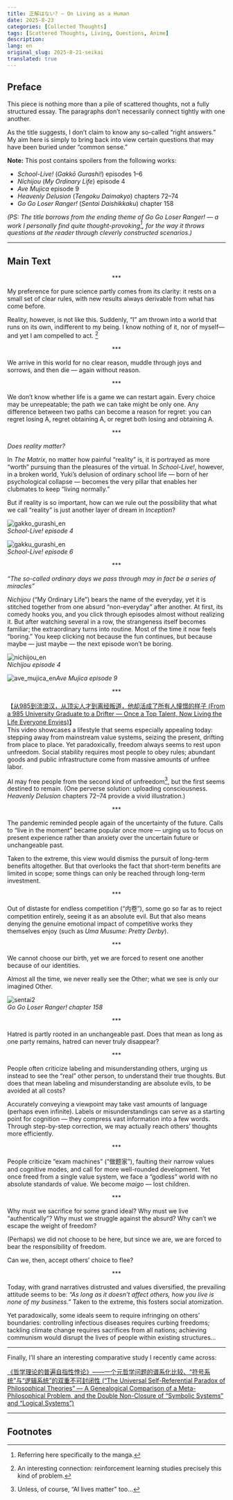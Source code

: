 ```yaml
---
title: 正解はない? — On Living as a Human
date: 2025-8-23
categories: [Collected Thoughts]
tags: [Scattered Thoughts, Living, Questions, Anime]
description: 
lang: en
original_slug: 2025-8-21-seikai
translated: true
---
```


## Preface

This piece is nothing more than a pile of scattered thoughts, not a fully structured essay. The paragraphs don’t necessarily connect tightly with one another.  

As the title suggests, I don’t claim to know any so-called “right answers.” My aim here is simply to bring back into view certain questions that may have been buried under “common sense.”  

**Note:** This post contains spoilers from the following works:  
- *School-Live!* (*Gakkō Gurashi!*) episodes 1–6  
- *Nichijou* (*My Ordinary Life*) episode 4  
- *Ave Mujica* episode 9  
- *Heavenly Delusion* (*Tengoku Daimakyo*) chapters 72–74  
- *Go Go Loser Ranger!* (*Sentai Daishikkaku*) chapter 158  

*(PS: The title borrows from the ending theme of *Go Go Loser Ranger!* — a work I personally find quite thought-provoking[^1], for the way it throws questions at the reader through cleverly constructed scenarios.)*  

[^1]: Referring here specifically to the manga.  

---

## Main Text

<p style="text-align: center;">***</p>

My preference for pure science partly comes from its clarity: it rests on a small set of clear rules, with new results always derivable from what has come before.  

Reality, however, is not like this. Suddenly, “I” am thrown into a world that runs on its own, indifferent to my being. I know nothing of it, nor of myself—and yet I am compelled to act. [^2]  

[^2]: An interesting connection: reinforcement learning studies precisely this kind of problem.  

<p style="text-align: center;">***</p>

We arrive in this world for no clear reason, muddle through joys and sorrows, and then die — again without reason.  

<p style="text-align: center;">***</p>

We don’t know whether life is a game we can restart again. Every choice may be unrepeatable; the path we can take might be only one. Any difference between two paths can become a reason for regret: you can regret losing A, regret obtaining A, or regret both losing and obtaining A.  

<p style="text-align: center;">***</p>

*Does reality matter?*  

In *The Matrix*, no matter how painful “reality” is, it is portrayed as more “worth” pursuing than the pleasures of the virtual. In *School-Live!*, however, in a broken world, Yuki’s delusion of ordinary school life — born of her psychological collapse — becomes the very pillar that enables her clubmates to keep “living normally.”  

But if reality is so important, how can we rule out the possibility that what we call “reality” is just another layer of dream in *Inception*?  

![gakko_gurashi_en](https://19817bc.webp.li/2025/09/gakko_gurashi_en.png)  
*School-Live! episode 4*  

![gakku_gurashi_en](https://19817bc.webp.li/2025/09/gakku_gurashi_en.png)  
*School-Live! episode 6*  

<p style="text-align: center;">***</p>

*“The so-called ordinary days we pass through may in fact be a series of miracles”*  

*Nichijou* (“My Ordinary Life”) bears the name of the everyday, yet it is stitched together from one absurd “non-everyday” after another. At first, its comedy hooks you, and you click through episodes almost without realizing it. But after watching several in a row, the strangeness itself becomes familiar; the extraordinary turns into routine. Most of the time it now feels “boring.” You keep clicking not because the fun continues, but because maybe — just maybe — the next episode won’t be boring. 

![nichijou_en](https://19817bc.webp.li/2025/09/nichijou_en.png)  
*Nichijou episode 4*  

![ave_mujica_en](https://19817bc.webp.li/2025/09/ave_mujica_en.png)*Ave Mujica episode 9*  

<p style="text-align: center;">***</p>

【[从985到流浪汉，从顶尖人才到离经叛道，他却活成了所有人憧憬的样子 (From a 985 University Graduate to a Drifter — Once a Top Talent, Now Living the Life Everyone Envies)](https://www.bilibili.com/video/BV1u2EqzHErn)】  
This video showcases a lifestyle that seems especially appealing today: stepping away from mainstream value systems, seizing the present, drifting from place to place. Yet paradoxically, freedom always seems to rest upon unfreedom. Social stability requires most people to obey rules; abundant goods and public infrastructure come from massive amounts of unfree labor.  

AI may free people from the second kind of unfreedom[^3], but the first seems destined to remain. (One perverse solution: uploading consciousness. *Heavenly Delusion* chapters 72–74 provide a vivid illustration.)  

[^3]: Unless, of course, “AI lives matter” too…  

<p style="text-align: center;">***</p>

The pandemic reminded people again of the uncertainty of the future. Calls to “live in the moment” became popular once more — urging us to focus on present experience rather than anxiety over the uncertain future or unchangeable past.  

Taken to the extreme, this view would dismiss the pursuit of long-term benefits altogether. But that overlooks the fact that short-term benefits are limited in scope; some things can only be reached through long-term investment.  

<p style="text-align: center;">***</p>

Out of distaste for endless competition (“内卷”), some go so far as to reject competition entirely, seeing it as an absolute evil. But that also means denying the genuine emotional impact of competitive works they themselves enjoy (such as *Uma Musume: Pretty Derby*).  

<p style="text-align: center;">***</p>

We cannot choose our birth, yet we are forced to resent one another because of our identities.  

Almost all the time, we never really see the Other; what we see is only our imagined Other.  

![sentai2](https://19817bc.webp.li/2025/09/sentai_en.jpg)  
*Go Go Loser Ranger! chapter 158*

<p style="text-align: center;">***</p>

Hatred is partly rooted in an unchangeable past. Does that mean as long as one party remains, hatred can never truly disappear?  

<p style="text-align: center;">***</p>

People often criticize labeling and misunderstanding others, urging us instead to see the “real” other person, to understand their true thoughts. But does that mean labeling and misunderstanding are absolute evils, to be avoided at all costs?  

Accurately conveying a viewpoint may take vast amounts of language (perhaps even infinite). Labels or misunderstandings can serve as a starting point for cognition — they compress vast information into a few words. Through step-by-step correction, we may actually reach others’ thoughts more efficiently.  

<p style="text-align: center;">***</p>

People criticize “exam machines” (“做题家”), faulting their narrow values and cognitive modes, and call for more well-rounded development. Yet once freed from a single value system, we face a “godless” world with no absolute standards of value. We become *maigo* — lost children.  

<p style="text-align: center;">***</p>

Why must we sacrifice for some grand ideal? Why must we live “authentically”? Why must we struggle against the absurd? Why can’t we escape the weight of freedom?  

(Perhaps) we did not choose to be here, but since we are, we are forced to bear the responsibility of freedom.  

Can we, then, accept others’ choice to flee?  

<p style="text-align: center;">***</p>

Today, with grand narratives distrusted and values diversified, the prevailing attitude seems to be: *“As long as it doesn’t affect others, how you live is none of my business.”* Taken to the extreme, this fosters social atomization.  

Yet paradoxically, some ideals seem to require infringing on others’ boundaries: controlling infectious diseases requires curbing freedoms; tackling climate change requires sacrifices from all nations; achieving communism would disrupt the lives of people within existing structures…  

---

Finally, I’ll share an interesting comparative study I recently came across:  

[《哲学理论的普遍自指性悖论》——一个元哲学问题的谱系化比较、“符号系统”与“逻辑系统”的双重不可封闭性 (“The Universal Self-Referential Paradox of Philosophical Theories” — A Genealogical Comparison of a Meta-Philosophical Problem, and the Double Non-Closure of “Symbolic Systems” and “Logical Systems”)](https://zhuanlan.zhihu.com/p/1938326188029350392)  

---

## Footnotes